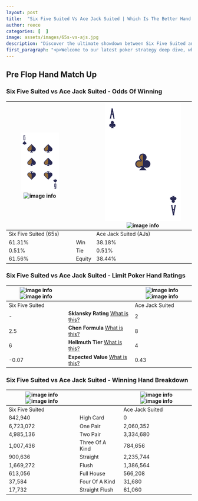 ```yaml
---
layout: post
title:  "Six Five Suited Vs Ace Jack Suited | Which Is The Better Hand In Poker? A Complete Guide"
author: reece
categories: [  ]
image: assets/images/65s-vs-ajs.jpg
description: "Discover the ultimate showdown between Six Five Suited and Ace Jack Suited in poker! Uncover the odds, strategies, and scenarios where one hand triumphs over the other. Get ready to up your poker game with this thrilling analysis."
first_paragraph: "<p>Welcome to our latest poker strategy deep dive, where we're pitting two distinct hands against each other in a high-stakes showdown: Six Five Suited vs Ace Jack Suited.</p><p>In the dynamic world of poker, every decision counts, and knowing which hand holds the upper hand is key to your success at the table.</p><p>In this article, we'll dissect these two hands, explore the scenarios where one dominates the other, and equip you with the knowledge to make strategic choices that can tip the odds in your favor.</p><p>Get ready to unravel the intriguing dynamics of these poker hands and elevate your game to new heights.</p>"
---
```




[comment]: # (sp0)

## Pre Flop Hand Match Up

<div class="table hand-ratings" markdown="1"> 



### Six Five Suited vs Ace Jack Suited - Odds Of Winning


    
| ![image info](assets/images/hand1/6.png) ![image info](assets/images/hand1/5s.png) |  | ![image info](assets/images/hand2/A.png) ![image info](assets/images/hand2/js.png) |
| -------- | -------- | -------- |
| Six Five Suited (65s) |  | Ace Jack Suited (AJs) |
| 61.31% | Win | 38.18% |
| 0.51% | Tie | 0.51% |
| 61.56% | Equity | 38.44% |




[comment]: # (sp1)



### Six Five Suited vs Ace Jack Suited - Limit Poker Hand Ratings


    
| ![image info](https://www.riverpairs.com/assets/images/hand1/6.png) ![image info](https://www.riverpairs.com/assets/images/hand1/5s.png) |  | ![image info](https://www.riverpairs.com/assets/images/hand2/A.png) ![image info](https://www.riverpairs.com/assets/images/hand2/js.png) |
| -------- | -------- | -------- |
| Six Five Suited |  | Ace Jack Suited |
| - | **Sklansky Rating** [What is this?](/sklansky-rating-explained) | 2 |
| 2.5 | **Chen Formula** [What is this?](/chen-formula-explained) | 8 |
| 6 | **Hellmuth Tier** [What is this?](/Hellmuth-tier-explained) | 4 |
| -0.07 | **Expected Value** [What is this?](/expected-value-explained) | 0.43 |




[comment]: # (sp2)



### Six Five Suited vs Ace Jack Suited - Winning Hand Breakdown


    
| ![image info](https://www.riverpairs.com/assets/images/hand1/6.png) ![image info](https://www.riverpairs.com/assets/images/hand1/5s.png) |  | ![image info](https://www.riverpairs.com/assets/images/hand2/A.png) ![image info](https://www.riverpairs.com/assets/images/hand2/js.png) |
| -------- | -------- | -------- |
| Six Five Suited |  | Ace Jack Suited |
| 842,940 | High Card | 0 |
| 6,723,072 | One Pair | 2,060,352 |
| 4,985,136 | Two Pair | 3,334,680 |
| 1,007,436 | Three Of A Kind | 784,656 |
| 900,636 | Straight | 2,235,744 |
| 1,669,272 | Flush | 1,386,564 |
| 613,056 | Full House | 566,208 |
| 37,584 | Four Of A Kind | 31,680 |
| 17,732 | Straight Flush | 61,060 |




[comment]: # (sp3)



</div>

[comment]: # (sp4)



[comment]: # (sp5)

